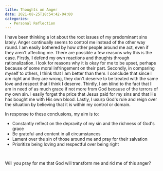 ```yaml
---
title: Thoughts on Anger
date: 2021-08-25T18:54:42-04:00
categories:
  - Personal Reflection
---
```

I have been thinking a lot about the root issues of my predominant sins lately. Anger continually seems to control me instead of the other way round. I am easily bothered by how other people around me act, even if they aren't affecting me. There are possible a few reasons why this is the case. Firstly, I defend my own reactions and thoughts through rationalization. I look for reasons why it is okay for me to be upset, perhaps because of some moral infringement on their part. Secondly, in comparing myself to others, I think that I am better than them. I conclude that since I am right and they are wrong, they don't deserve to be treated with the same love and respect that I think I deserve. Thirdly, I am blind to the fact that I am in need of as much grace if not more from God because of the terrors of my own sin. I easily forget the price that Jesus paid for my sins and that He has bought me with His own blood. Lastly, I usurp God's rule and reign over the situation by believing that it is within my control or domain.

In response to these conclusions, my aim is to:
<ul>
 	<li>Constantly reflect on the depravity of my sin and the richness of God's grace</li>
 	<li>Be grateful and content in all circumstances</li>
 	<li>Lament over the sin of those around me and pray for their salvation</li>
 	<li>Prioritize being loving and respectful over being right</li>
</ul>
&nbsp;

Will you pray for me that God will transform me and rid me of this anger?